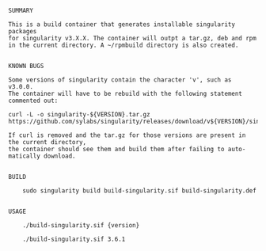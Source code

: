     SUMMARY

    This is a build container that generates installable singularity packages
    for singularity v3.X.X. The container will outpt a tar.gz, deb and rpm
    in the current directory. A ~/rpmbuild directory is also created.


    KNOWN BUGS

    Some versions of singularity contain the character 'v', such as v3.0.0.
    The container will have to be rebuild with the following statement 
    commented out:

    curl -L -o singularity-${VERSION}.tar.gz https://github.com/sylabs/singularity/releases/download/v${VERSION}/singularity-${VERSION}.tar.gz

    If curl is removed and the tar.gz for those versions are present in the current directory,
    the container should see them and build them after failing to auto-
    matically download.


    BUILD

    	sudo singularity build build-singularity.sif build-singularity.def


    USAGE

        ./build-singularity.sif {version}

    	./build-singularity.sif 3.6.1
